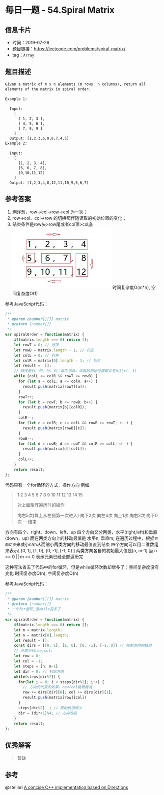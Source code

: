 # 毎日一题 - 54.Spiral Matrix

## 信息卡片

- 时间：2019-07-29
- 题目链接：https://leetcode.com/problems/spiral-matrix/
- tag：`Array`

## 题目描述

```
Given a matrix of m x n elements (m rows, n columns), return all elements of the matrix in spiral order.

Example 1:

  Input:
    [
      [ 1, 2, 3 ],
      [ 4, 5, 6 ],
      [ 7, 8, 9 ]
    ]
  Output: [1,2,3,6,9,8,7,4,5]
Example 2:

  Input:
    [
      [1, 2, 3, 4],
      [5, 6, 7, 8],
      [9,10,11,12]
    ]
  Output: [1,2,3,4,8,12,11,10,9,5,6,7]
```

## 参考答案

1. 剥洋葱，row->col->row->col 为一次；
2. row->col、col->row 的切换都伴随读取的初始位置的变化；
3. 结束条件是row头>row尾或者col顶>col底
![剥洋葱](../assets/problems/54.spiral-matrix.jpg)
时间复杂度O(m*n), 空间复杂度O(1)

参考JavaScript代码：

```js
/**
 * @param {number[][]} matrix
 * @return {number[]}
 */
var spiralOrder = function(matrix) {
    if(matrix.length === 0) return [];
    let rowT = 0; // 行顶
    let rowB = matrix.length - 1; // 行底
    let colL = 0; // 列左
    let colR = matrix[0].length - 1; // 列右
    let result =  [];
    // 顺序是行、列、行、列；每次切换，读取的初始位置都会变化1(+/- 1)
    while (colL <= colR && rowT <= rowB) {
      for (let a = colL; a <= colR; a++) {
        result.push(matrix[rowT][a]);
      }
      rowT++;
      for (let b = rowT; b <= rowB; b++) {
        result.push(matrix[b][colR]);
      }
      colR--;
      for (let c = colR; c >= colL && rowB >= rowT; c--) {
        result.push(matrix[rowB][c]);
      }
      rowB--;
      for (let d = rowB; d >= rowT && colR >= colL; d--) {
        result.push(matrix[d][colL]);
      }
      colL++;
    }
    return result;
};
```

代码只有一个for循环的方式，操作方向
例如
>  1  2  3  4  5
>  6  7  8  9 10
> 11 12 13 14 15
>
> 对上面矩阵遍历时的操作
>
> 向右5次(算上从左侧第一次进入)
> 向下2次
> 向左4次
> 向上1次
> 向右3次
> 向下0次 -- 结束

方向有四个，right、down、left、up
四个方向又分两类，水平(right,left)和垂直(down，up)
而在两类方向上的移动最值是 水平n, 垂直m;
在遍历过程中，根据`方向切换`来减小n/m从而缩小两类方向的移动最值直到结束
四个方向可以用二维数组来表示[ [0, 1], [1, 0], [0, -1], [-1, 0] ]
两类方向各自的初始最大值是[n, m-1]
当 n == 0 || m == 0 表示元素已经全部遍历完

这种写法省去了代码中的for循环，但是while循环次数却增多了；空间复杂度没有变化
时间复杂度O(n), 空间复杂度O(n)

参考JavaScript代码：

```js
/**
 * @param {number[][]} matrix
 * @return {number[]}
 * 一个for循环,但while变多了
 */
var spiralOrder = function(matrix) {
    if(matrix.length === 0) return [];
    let m = matrix.length;
    let n = matrix[0].length;
    let result = [];
    const dirs = [[0, 1], [1, 0], [0, -1], [-1, 0]] // 控制方向的数组
    // 元素坐标row,col;
    let row = 0;
    let col = -1;
    let steps = [n, m-1]
    let dir = 0; // 初始方向
    while(steps[dir%2]) {
      for(let i = 0; i < steps[dir%2]; i++) {
        // 方向的改变的效果，row/col能增能减
        row += dirs[dir][0]; col += dirs[dir][1];
        result.push(matrix[row][col])
      }
      steps[dir%2]--; // 移动极值缩小
      dir = (dir+1)%4; // 方向改变
    }
    return result;
};
```

## 优秀解答

> 暂缺

## 参考
 @stellari [A concise C++ implementation based on Directions](https://leetcode.com/problems/spiral-matrix/discuss/20573/A-concise-C%2B%2B-implementation-based-on-Directions)

